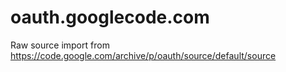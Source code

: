 # oauth.googlecode.com
Raw source import from https://code.google.com/archive/p/oauth/source/default/source
